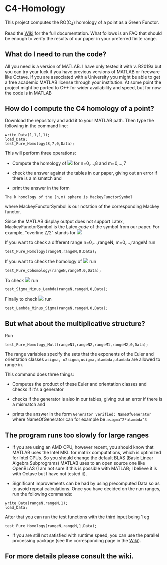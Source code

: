 # C4-Homology
This project computes the  RO(C<sub>4</sub>) homology of a point as a Green Functor.
 
Read the [Wiki](https://github.com/NickG-Math/C4-Homology/wiki) for the full documentation. What follows is an FAQ that should be enough to verify the results of our paper in your preferred finite range.

## What do I need to run the code?
All you need is a version of MATLAB.
 I have only tested it with v. R2019a but you can try your luck if you have previous versions of MATLAB or freeware like Octave. 
 If you are associated with a University you might be able to get a free academic MATLAB license through your institution.
 At some point the project might be ported to C++ for wider availability and speed, but for now the code is in MATLAB

## How do I compute the C4 homology of a point?
Download the repository and add it to your MATLAB path. Then type the following in the command line:

```
write_Data(1,1,1,1);
load_Data;
test_Pure_Homology(8,7,0,Data);
```

This will perform three operations:

- Compute the homology of 
<img src="http://latex.codecogs.com/svg.latex?S^{n\sigma+m\lambda}" border="0"/> for n=0,...,8 and m=0,...,7

- check the answer against the tables in our paper, giving out an error if there is a mismatch and

- print the answer in the form 
```
The k homology of the (n,m) sphere is MackeyFunctorSymbol
```
where MackeyFunctorSymbol is our notation of the corresponding Mackey functor.

Since the MATLAB display output does not support Latex, MackeyFunctorSymbol is the Latex *code* of the symbol from our paper. For example, "overline Z/2" stands for <img src="http://latex.codecogs.com/svg.latex?\overline{\langle \mathbb{Z}/2\rangle }" border="0"/>

If you want to check a different range n=0,...,rangeN, m=0,...,rangeM run
```
test_Pure_Homology(rangeN,rangeM,0,Data);
```

If you want to check the homology of <img src="http://latex.codecogs.com/svg.latex?S^{-n\sigma-m\lambda}" border="0"/> run
```
test_Pure_Cohomology(rangeN,rangeM,0,Data);
```
To check <img src="http://latex.codecogs.com/svg.latex?S^{n\sigma-m\lambda}" border="0"/> run
```
test_Sigma_Minus_Lambda(rangeN,rangeM,0,Data);
```
Finally to check <img src="http://latex.codecogs.com/svg.latex?S^{m\lambda-n\sigma}" border="0"/> run
```
test_Lambda_Minus_Sigma(rangeN,rangeM,0,Data);
```

## But what about the multiplicative structure?

Run
```
test_Pure_Homology_Mult(rangeN1,rangeN2,rangeM1,rangeM2,0,Data);
```
The range variables specify the sets that the exponents of the Euler and orientation classes ```asigma, u2sigma,usigma,alambda,ulambda``` are allowed to range in.

This command does three things:

- Computes the product of these Euler and orientation classes and checks if it's a generator

- checks if the generator is also in our tables, giving out an error if there is a mismatch and

- prints the answer in the form 
```Generator verified: NameOfGenerator```
where NameOfGenerator can for example be
```asigma^2*alambda^3```

## The program runs too slowly for large ranges

- If you are using an AMD CPU, however recent, you should know that MATLAB uses the Intel MKL for matrix computations, which is optimized for Intel CPUs. So you should change the default BLAS (Basic Linear Algebra Subprograms) MATLAB uses to an open source one like OpenBLAS (I am not sure if this is possible with MATLAB; I believe it is with Octave but I have not tested it).

- Significant improvements can be had by using precomputed Data so as to avoid repeat calculations. Once you have decided on the n,m ranges, run the following commands:
```
write_Data(rangeN,rangeM,1);
load_Data;
```
After that you can run the test functions with the third input being 1 eg
```
test_Pure_Homology(rangeN,rangeM,1,Data);
```

- If you are still not satisfied with runtime speed, you can use the parallel processing package (see the corresponding page in the [Wiki](https://github.com/NickG-Math/C4-Homology/wiki)).


## For more details please consult the wiki.
